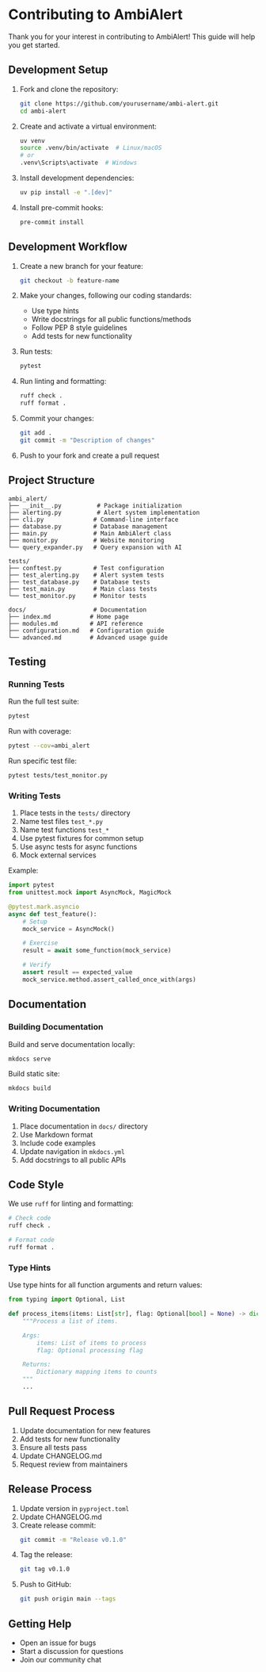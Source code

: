# Contributing to AmbiAlert

Thank you for your interest in contributing to AmbiAlert! This guide will help you get started.

## Development Setup

1. Fork and clone the repository:

   ```bash
   git clone https://github.com/yourusername/ambi-alert.git
   cd ambi-alert
   ```

2. Create and activate a virtual environment:

   ```bash
   uv venv
   source .venv/bin/activate  # Linux/macOS
   # or
   .venv\Scripts\activate  # Windows
   ```

3. Install development dependencies:

   ```bash
   uv pip install -e ".[dev]"
   ```

4. Install pre-commit hooks:
   ```bash
   pre-commit install
   ```

## Development Workflow

1. Create a new branch for your feature:

   ```bash
   git checkout -b feature-name
   ```

2. Make your changes, following our coding standards:

   - Use type hints
   - Write docstrings for all public functions/methods
   - Follow PEP 8 style guidelines
   - Add tests for new functionality

3. Run tests:

   ```bash
   pytest
   ```

4. Run linting and formatting:

   ```bash
   ruff check .
   ruff format .
   ```

5. Commit your changes:

   ```bash
   git add .
   git commit -m "Description of changes"
   ```

6. Push to your fork and create a pull request

## Project Structure

```
ambi_alert/
├── __init__.py          # Package initialization
├── alerting.py          # Alert system implementation
├── cli.py              # Command-line interface
├── database.py         # Database management
├── main.py             # Main AmbiAlert class
├── monitor.py          # Website monitoring
└── query_expander.py   # Query expansion with AI

tests/
├── conftest.py         # Test configuration
├── test_alerting.py    # Alert system tests
├── test_database.py    # Database tests
├── test_main.py        # Main class tests
└── test_monitor.py     # Monitor tests

docs/                   # Documentation
├── index.md           # Home page
├── modules.md         # API reference
├── configuration.md   # Configuration guide
└── advanced.md        # Advanced usage guide
```

## Testing

### Running Tests

Run the full test suite:

```bash
pytest
```

Run with coverage:

```bash
pytest --cov=ambi_alert
```

Run specific test file:

```bash
pytest tests/test_monitor.py
```

### Writing Tests

1. Place tests in the `tests/` directory
2. Name test files `test_*.py`
3. Name test functions `test_*`
4. Use pytest fixtures for common setup
5. Use async tests for async functions
6. Mock external services

Example:

```python
import pytest
from unittest.mock import AsyncMock, MagicMock

@pytest.mark.asyncio
async def test_feature():
    # Setup
    mock_service = AsyncMock()

    # Exercise
    result = await some_function(mock_service)

    # Verify
    assert result == expected_value
    mock_service.method.assert_called_once_with(args)
```

## Documentation

### Building Documentation

Build and serve documentation locally:

```bash
mkdocs serve
```

Build static site:

```bash
mkdocs build
```

### Writing Documentation

1. Place documentation in `docs/` directory
2. Use Markdown format
3. Include code examples
4. Update navigation in `mkdocs.yml`
5. Add docstrings to all public APIs

## Code Style

We use `ruff` for linting and formatting:

```bash
# Check code
ruff check .

# Format code
ruff format .
```

### Type Hints

Use type hints for all function arguments and return values:

```python
from typing import Optional, List

def process_items(items: List[str], flag: Optional[bool] = None) -> dict[str, int]:
    """Process a list of items.

    Args:
        items: List of items to process
        flag: Optional processing flag

    Returns:
        Dictionary mapping items to counts
    """
    ...
```

## Pull Request Process

1. Update documentation for new features
2. Add tests for new functionality
3. Ensure all tests pass
4. Update CHANGELOG.md
5. Request review from maintainers

## Release Process

1. Update version in `pyproject.toml`
2. Update CHANGELOG.md
3. Create release commit:
   ```bash
   git commit -m "Release v0.1.0"
   ```
4. Tag the release:
   ```bash
   git tag v0.1.0
   ```
5. Push to GitHub:
   ```bash
   git push origin main --tags
   ```

## Getting Help

- Open an issue for bugs
- Start a discussion for questions
- Join our community chat

